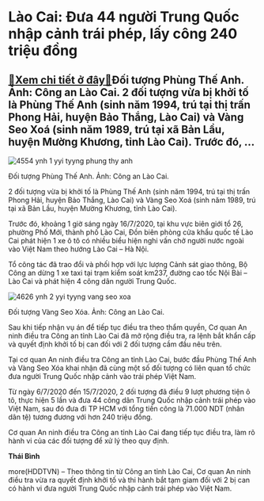 Lào Cai: Đưa 44 người Trung Quốc nhập cảnh trái phép, lấy công 240 triệu đồng
=============================================================================

[:gift:Xem chi tiết ở đây:gift:](https://hddtvn.com/lao-cai-dua-44-nguoi-trung-quoc-nhap-canh-trai-phep-lay-cong-240-trieu-dong/)Đối tượng Phùng Thế Anh. Ảnh: Công an Lào Cai. 2 đối tượng vừa bị khởi tố là Phùng Thế Anh (sinh năm 1994, trú tại thị trấn Phong Hải, huyện Bảo Thắng, Lào Cai) và Vàng Seo Xoá (sinh năm 1989, trú tại xã Bản Lầu, huyện Mường Khương, tỉnh Lào Cai). Trước đó, …
-------------------------------------------------------------------------------------------------------------------------------------------------------------------------------------------------------------------------------------------------------------------





![4554 ynh 1 yyi tyyng phung thy anh](https://haiquanonline.com.vn/stores/news_dataimages/binhht/082020/11/10/in_article/4554_Ynh_1._YYi_TYYng_Phung_ThY_Anh.jpg?rt=20200811110401 "Lào Cai: Đưa 44 người Trung Quốc nhập cảnh trái phép, lấy công 240 triệu đồng")


Đối tượng Phùng Thế Anh. Ảnh: Công an Lào Cai.



2 đối tượng vừa bị khởi tố là Phùng Thế Anh (sinh năm 1994, trú tại thị trấn Phong Hải, huyện Bảo Thắng, Lào Cai) và Vàng Seo Xoá (sinh năm 1989, trú tại xã Bản Lầu, huyện Mường Khương, tỉnh Lào Cai).


Trước đó, khoảng 1 giờ sáng ngày 16/7/2020, tại khu vực biên giới tổ 26, phường Phố Mới, thành phố Lào Cai, Đồn biên phòng cửa khẩu quốc tế Lào Cai phát hiện 1 xe ô tô có nhiều biểu hiện nghi vấn chở người nước ngoài vào Việt Nam theo hướng Lào Cai – Hà Nội.


Tổ công tác đã trao đổi và phối hợp với lực lượng Cảnh sát giao thông, Bộ Công an dừng 1 xe taxi tại trạm kiểm soát km237, đường cao tốc Nội Bài – Lào Cai và phát hiện 4 công dân người Trung Quốc.





![4626 ynh 2 yyi tyyng vang seo xoa](https://haiquanonline.com.vn/stores/news_dataimages/binhht/082020/11/10/in_article/4626_Ynh_2_YYi_tYYng_Vang_Seo_Xoa.jpg?rt=20200811110401 "Lào Cai: Đưa 44 người Trung Quốc nhập cảnh trái phép, lấy công 240 triệu đồng")


Đối tượng Vàng Seo Xóa. Ảnh: Công an Lào Cai.



Sau khi tiếp nhận vụ án để tiếp tục điều tra theo thẩm quyền, Cơ quan An ninh điều tra Công an tỉnh Lào Cai đã mở rộng điều tra, ra lệnh bắt khẩn cấp và quyết định khởi tố bị can đối với 2 đối tượng cầm đầu nêu trên.


Tại cơ quan An ninh điều tra Công an tỉnh Lào Cai, bước đầu Phùng Thế Anh và Vàng Seo Xóa khai nhận đã cùng một số đối tượng có liên quan tổ chức đưa người Trung Quốc nhập cảnh vào trái phép Việt Nam.


Từ ngày 6/7/2020 đến 15/7/2020, 2 đối tượng đã điều 9 lượt phương tiện ô tô, thực hiện 5 lần và đưa 44 công dân Trung Quốc nhập cảnh trái phép vào Việt Nam, sau đó đưa đi TP HCM với tổng tiền công là 71.000 NDT (nhân dân tệ) tương đương với hơn 240 triệu đồng.


Cơ quan An ninh điều tra Công an tỉnh Lào Cai đang tiếp tục điều tra, làm rõ hành vi của các đối tượng để xử lý theo quy định.




**Thái Bình**



more(HDDTVN) – Theo thông tin từ Công an tỉnh Lào Cai, Cơ quan An ninh điều tra vừa ra quyết định khởi tố và thi hành bắt tạm giam đối với 2 bị can có hành vi đưa người Trung Quốc nhập cảnh trái phép vào Việt Nam.

